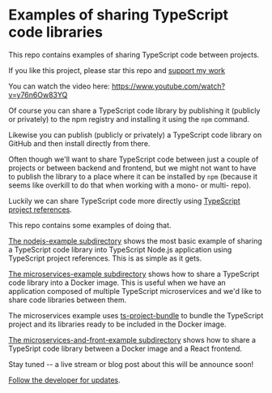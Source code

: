 # Examples of sharing TypeScript code libraries

This repo contains examples of sharing TypeScript code between projects.

If you like this project, please star this repo and [support my work](https://www.codecapers.com.au/about#support-my-work)

You can watch the video here: https://www.youtube.com/watch?v=y76n6Ow83YQ

Of course you can share a TypeScript code library by publishing it (publicly or privately) to the npm registry and installing it using the `npm` command.

Likewise you can publish (publicly or privately) a TypeScript code library on GitHub and then install directly from there.

Often though we'll want to share TypeScript code between just a couple of projects or between backend and frontend, but we might not want to have to publish the library to a place where it can be installed by `npm` (because it seems like overkill to do that when working with a mono- or multi- repo).

Luckily we can share TypeScript code more directly using [TypeScript project references](https://www.typescriptlang.org/docs/handbook/project-references.html).

This repo contains some examples of doing that.

[The nodejs-example subdirectory](./nodejs-example) shows the most basic example of sharing a TypeScript code library into TypeScript Node.js application using TypeScript project references. This is as simple as it gets.

[The microservices-example subdirectory](./microservices-example) shows how to share a TypeScript code library into a Docker image. This is useful when we have an application composed of multiple TypeScript microservices and we'd like to share code libraries between them.

The microservices example uses [ts-project-bundle](https://github.com/ashleydavis/ts-project-bundle) to bundle the TypeScript project and its libraries ready to be included in the Docker image.

[The microservices-and-front-example subdirectory](./microservices-and-frontend-example) shows how to share a TypeSript code library between a Docker image and a React frontend.

Stay tuned -- a live stream or blog post about this will be announce soon!

[Follow the developer for updates](https://twitter.com/ashleydavis75).
